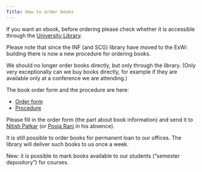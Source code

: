 ```yaml
---
Title: How to order books
---
```


If you want an ebook, before ordering please check whether it is accessible through the [University Library](http://www.unibe.ch/university/services/university_library/research/e_books/index_eng.html).

Please note that since the INF (and SCG) library have moved to the ExWi building there is now a new procedure for ordering books.

We should no longer order books directly, but only through the library.  (Only very exceptionally can we buy books directly, for example if they are available only at a conference we are attending.)

The book order form and the procedure are here:


-  [Order form](http://scg.unibe.ch/download/forms/INFBookOrderingForm.pdf)
-  [Procedure](http://scg.unibe.ch/download/forms/BuchbestellungenIAM-Personal_eng.pdf)

Please fill in the order form (the part about book information) and send it to [Nitish Patkar](%base_url%/staff/NitishPatkar) (or [Pooja Rani](%base_url%/staff/Pooja-Rani) in his absence).

It is still possible to order books for permanent loan to our offices.  The library will deliver such books to us once a week.

New: it is possible to mark books available to our students (“semester depository”) for courses.

